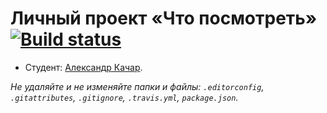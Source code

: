 # Личный проект «Что посмотреть» [![Build status][travis-image]][travis-url]

* Студент: [Александр Качар](https://up.htmlacademy.ru/react/4/user/198060).

_Не удаляйте и не изменяйте папки и файлы:_
_`.editorconfig`, `.gitattributes`, `.gitignore`, `.travis.yml`, `package.json`._


[travis-image]: https://travis-ci.com/htmlacademy-react/198060-what-to-watch-4.svg?branch=master
[travis-url]: https://travis-ci.com/htmlacademy-react/198060-what-to-watch-4
